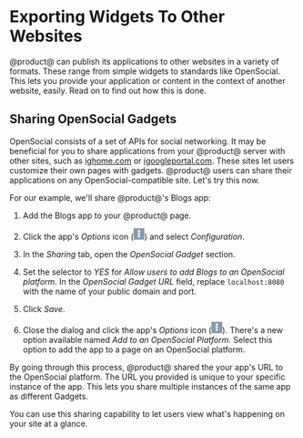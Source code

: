 # Exporting Widgets To Other Websites

@product@ can publish its applications to other websites in a variety of formats.
These range from simple widgets to standards like OpenSocial. This lets you
provide your application or content in the context of another website, easily.
Read on to find out how this is done. 

## Sharing OpenSocial Gadgets

OpenSocial consists of a set of APIs for social networking. It may be beneficial
for you to share applications from your @product@ server with other sites, such 
as 
[ighome.com](http://ighome.com) or
[igoogleportal.com](http://igoogleportal.com). These sites let users customize
their own pages with gadgets. @product@ users can share their applications
on any OpenSocial-compatible site. Let's try this now.

For our example, we'll share @product@'s Blogs app: 

1. Add the Blogs app to your @product@ page. 

2. Click the app's *Options* icon 
   (![Options](../../../images/icon-app-options.png)) and select 
   *Configuration*.

3. In the *Sharing* tab, open the *OpenSocial Gadget* section. 

4. Set the selector to *YES* for *Allow users to add Blogs to an OpenSocial 
   platform*. In the *OpenSocial Gadget URL* field, replace `localhost:8080` 
   with the name of your public domain and port.

5. Click *Save*. 

6. Close the dialog and click the app's *Options* icon 
   (![Options](../../../images/icon-app-options.png)). There's a new option 
   available named *Add to an OpenSocial Platform*. Select this option to add 
   the app to a page on an OpenSocial platform. 

By going through this process, @product@ shared the your app's URL to the 
OpenSocial platform. The URL you provided is unique to your specific instance of 
the app. This lets you share multiple instances of the same app as different 
Gadgets.

You can use this sharing capability to let users view what's happening on your
site at a glance. 
